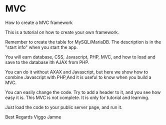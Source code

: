 # MVC
How to create a MVC framework

This is a tutorial on how to create your own framework.

Remember to create the table for MySQL/MariaDB. The description is in the "start info" when you start the app.

You will earn database, CSS, Javascript, PHP, MVC, and how to load and save to the database ith AJAX from PHP.

You can do it without AXAX and Javascript, but here we show how to combine Javascript with PHP,And it is useful to know when you build a MVC.

You can easily change the code. Try to add a header to it, and you see how easy it is.
This MVC is not complete. It is only for tutorial and learning.

Just load the code to your public server page, and run it.

Best Regards
Viggo Jamne
